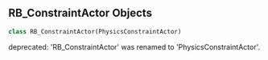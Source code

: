 ## RB_ConstraintActor Objects

```python
class RB_ConstraintActor(PhysicsConstraintActor)
```

deprecated: 'RB_ConstraintActor' was renamed to 'PhysicsConstraintActor'.

<a id="unreal.PhysicsConstraintComponent"></a>